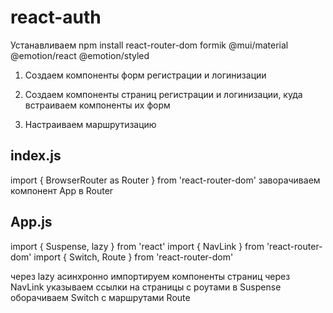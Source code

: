 # react-auth

Устанавливаем
npm install react-router-dom formik @mui/material @emotion/react @emotion/styled

1. Создаем компоненты форм регистрации и логинизации
2. Создаем компоненты страниц регистрации и логинизации, куда встраиваем компоненты их форм

3. Настраиваем маршрутизацию

## index.js

import { BrowserRouter as Router } from 'react-router-dom'
заворачиваем компонент App в Router

## App.js

import { Suspense, lazy } from 'react'
import { NavLink } from 'react-router-dom'
import { Switch, Route } from 'react-router-dom'

через lazy асинхронно импортируем компоненты страниц
через NavLink указываем ссылки на страницы с роутами
в Suspense оборачиваем Switch с маршрутами Route
